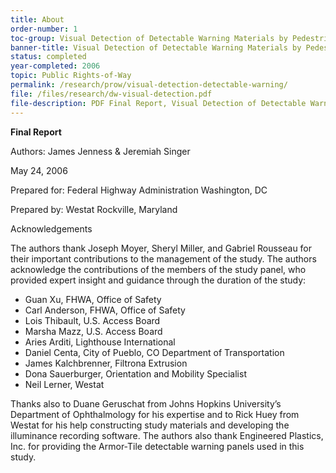 ```yaml
---
title: About
order-number: 1
toc-group: Visual Detection of Detectable Warning Materials by Pedestrians with Visual Impairments
banner-title: Visual Detection of Detectable Warning Materials by Pedestrians with Visual Impairments
status: completed
year-completed: 2006
topic: Public Rights-of-Way
permalink: /research/prow/visual-detection-detectable-warning/
file: /files/research/dw-visual-detection.pdf
file-description: PDF Final Report, Visual Detection of Detectable Warning
---
```

**Final Report**

Authors: 
James Jenness & Jeremiah Singer

May 24, 2006

Prepared for: 
Federal Highway Administration 
Washington, DC

Prepared by: 
Westat 
Rockville, Maryland

Acknowledgements

The authors thank Joseph Moyer, Sheryl Miller, and Gabriel Rousseau for their important contributions to the management of the study.  The authors acknowledge the contributions of the members of the study panel, who provided expert insight and guidance through the duration of the study:

* Guan Xu, FHWA, Office of Safety
* Carl Anderson, FHWA, Office of Safety
* Lois Thibault, U.S. Access Board
* Marsha Mazz, U.S. Access Board
* Aries Arditi, Lighthouse International
* Daniel Centa, City of Pueblo, CO Department of Transportation
* James Kalchbrenner, Filtrona Extrusion
* Dona Sauerburger, Orientation and Mobility Specialist
* Neil Lerner, Westat

Thanks also to Duane Geruschat from Johns Hopkins University’s Department of Ophthalmology for his expertise and to Rick Huey from Westat for his help constructing study materials and developing the illuminance recording software.  The authors also thank Engineered Plastics, Inc. for providing the Armor-Tile detectable warning panels used in this study.
